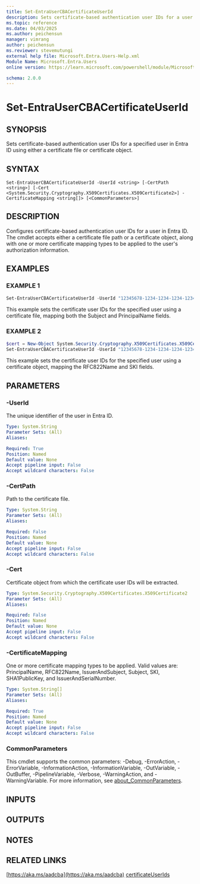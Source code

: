 ```yaml
---
title: Set-EntraUserCBACertificateUserId
description: Sets certificate-based authentication user IDs for a user in Entra ID
ms.topic: reference
ms.date: 04/03/2025
ms.author: peichensun
manager: vimrang
author: peichensun
ms.reviewer: stevemutungi
external help file: Microsoft.Entra.Users-Help.xml
Module Name: Microsoft.Entra.Users
online version: https://learn.microsoft.com/powershell/module/Microsoft.Entra.Users/Set-EntraUserCBACertificateUserId

schema: 2.0.0
---
```


# Set-EntraUserCBACertificateUserId

## SYNOPSIS
Sets certificate-based authentication user IDs for a specified user in Entra ID using either a certificate file or certificate object.

## SYNTAX
```syntax
Set-EntraUserCBACertificateUserId -UserId <string> [-CertPath <string>] [-Cert <System.Security.Cryptography.X509Certificates.X509Certificate2>] -CertificateMapping <string[]> [<CommonParameters>]
```

## DESCRIPTION
Configures certificate-based authentication user IDs for a user in Entra ID. The cmdlet accepts either a certificate file path or a certificate object, along with one or more certificate mapping types to be applied to the user's authorization information.

## EXAMPLES

### EXAMPLE 1
```powershell
Set-EntraUserCBACertificateUserId -UserId "12345678-1234-1234-1234-123456789012" -CertPath "C:\path\to\certificate.cer" -CertificateMapping @("Subject", "PrincipalName")
```

This example sets the certificate user IDs for the specified user using a certificate file, mapping both the Subject and PrincipalName fields.

### EXAMPLE 2
```powershell
$cert = New-Object System.Security.Cryptography.X509Certificates.X509Certificate2 -ArgumentList $certBytes
Set-EntraUserCBACertificateUserId -UserId "12345678-1234-1234-1234-123456789012" -Cert $cert -CertificateMapping @("RFC822Name", "SKI")
```

This example sets the certificate user IDs for the specified user using a certificate object, mapping the RFC822Name and SKI fields.

## PARAMETERS

### -UserId
The unique identifier of the user in Entra ID.

```yaml
Type: System.String
Parameter Sets: (All)
Aliases:

Required: True
Position: Named
Default value: None
Accept pipeline input: False
Accept wildcard characters: False
```

### -CertPath
Path to the certificate file.

```yaml
Type: System.String
Parameter Sets: (All)
Aliases:

Required: False
Position: Named
Default value: None
Accept pipeline input: False
Accept wildcard characters: False
```

### -Cert
Certificate object from which the certificate user IDs will be extracted.

```yaml
Type: System.Security.Cryptography.X509Certificates.X509Certificate2
Parameter Sets: (All)
Aliases:

Required: False
Position: Named
Default value: None
Accept pipeline input: False
Accept wildcard characters: False
```

### -CertificateMapping
One or more certificate mapping types to be applied. Valid values are: PrincipalName, RFC822Name, IssuerAndSubject, Subject, SKI, SHA1PublicKey, and IssuerAndSerialNumber.

```yaml
Type: System.String[]
Parameter Sets: (All)
Aliases:

Required: True
Position: Named
Default value: None
Accept pipeline input: False
Accept wildcard characters: False
```

### CommonParameters
This cmdlet supports the common parameters: -Debug, -ErrorAction, -ErrorVariable, -InformationAction, -InformationVariable, -OutVariable, -OutBuffer, -PipelineVariable, -Verbose, -WarningAction, and -WarningVariable. For more information, see [about_CommonParameters](http://go.microsoft.com/fwlink/?LinkID=113216).

## INPUTS

## OUTPUTS

## NOTES

## RELATED LINKS

[https://aka.ms/aadcba](https://aka.ms/aadcba)
[certificateUserIds](https://learn.microsoft.com/en-us/entra/identity/authentication/concept-certificate-based-authentication-certificateuserids) 